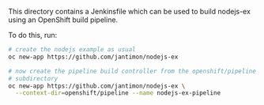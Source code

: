 This directory contains a Jenkinsfile which can be used to build
nodejs-ex using an OpenShift build pipeline.

To do this, run:

```bash
# create the nodejs example as usual
oc new-app https://github.com/jantimon/nodejs-ex

# now create the pipeline build controller from the openshift/pipeline
# subdirectory
oc new-app https://github.com/jantimon/nodejs-ex \
  --context-dir=openshift/pipeline --name nodejs-ex-pipeline
```
